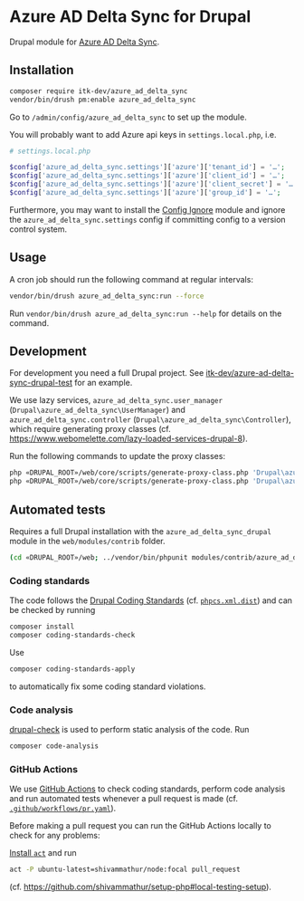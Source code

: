 # Azure AD Delta Sync for Drupal

Drupal module for [Azure AD Delta Sync](https://github.com/itk-dev/azure-ad-delta-sync).

## Installation

```sh
composer require itk-dev/azure_ad_delta_sync
vendor/bin/drush pm:enable azure_ad_delta_sync
```

Go to `/admin/config/azure_ad_delta_sync` to set up the module.

You will probably want to add Azure api keys in `settings.local.php`, i.e.

```php
# settings.local.php

$config['azure_ad_delta_sync.settings']['azure']['tenant_id'] = '…';
$config['azure_ad_delta_sync.settings']['azure']['client_id'] = '…';
$config['azure_ad_delta_sync.settings']['azure']['client_secret'] = '…';
$config['azure_ad_delta_sync.settings']['azure']['group_id'] = '…';
```

Furthermore, you may want to install the [Config
Ignore](https://www.drupal.org/project/config_ignore) module and ignore the
`azure_ad_delta_sync.settings` config if committing config to a version control
system.

## Usage

A cron job should run the following command at regular intervals:

```sh
vendor/bin/drush azure_ad_delta_sync:run --force
```

Run `vendor/bin/drush azure_ad_delta_sync:run --help` for details on the command.

## Development

For development you need a full Drupal project. See
[itk-dev/azure-ad-delta-sync-drupal-test](https://github.com/itk-dev/azure-ad-delta-sync-drupal-test)
for an example.

We use lazy services, `azure_ad_delta_sync.user_manager`
(`Drupal\azure_ad_delta_sync\UserManager`) and `azure_ad_delta_sync.controller`
(`Drupal\azure_ad_delta_sync\Controller`), which require generating proxy
classes (cf. <https://www.webomelette.com/lazy-loaded-services-drupal-8>).

Run the following commands to update the proxy classes:

```sh
php «DRUPAL_ROOT»/web/core/scripts/generate-proxy-class.php 'Drupal\azure_ad_delta_sync\UserManager' web/modules/contrib/azure_ad_delta_sync_drupal/src
php «DRUPAL_ROOT»/web/core/scripts/generate-proxy-class.php 'Drupal\azure_ad_delta_sync\Controller' web/modules/contrib/azure_ad_delta_sync_drupal/src
```

## Automated tests

Requires a full Drupal installation with the `azure_ad_delta_sync_drupal` module in the
`web/modules/contrib` folder.

```sh
(cd «DRUPAL_ROOT»/web; ../vendor/bin/phpunit modules/contrib/azure_ad_delta_sync_drupal/tests/src/Functional)
```

### Coding standards

The code follows the [Drupal Coding
Standards](https://www.drupal.org/docs/develop/standards) (cf.
[`phpcs.xml.dist`](phpcs.xml.dist)) and can be checked by running

```sh
composer install
composer coding-standards-check
```

Use

```sh
composer coding-standards-apply
```

to automatically fix some coding standard violations.

### Code analysis

[drupal-check](https://github.com/mglaman/drupal-check) is used to perform
static analysis of the code. Run

```sh
composer code-analysis
```

### GitHub Actions

We use [GitHub Actions](https://github.com/features/actions) to check coding
standards, perform code analysis and run automated tests whenever a pull request
is made (cf. [`.github/workflows/pr.yaml`](.github/workflows/pr.yaml)).

Before making a pull request you can run the GitHub Actions locally to check for
any problems:

[Install `act`](https://github.com/nektos/act#installation) and run

```sh
act -P ubuntu-latest=shivammathur/node:focal pull_request
```

(cf. <https://github.com/shivammathur/setup-php#local-testing-setup>).
